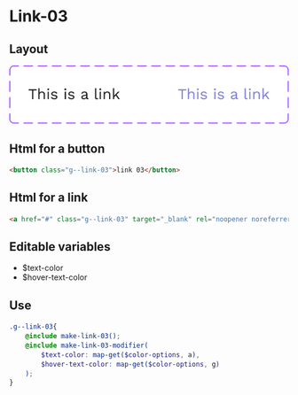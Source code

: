 # Link-03

## Layout

![alt text][link-03]

[link-03]: /src/img/global-components/link/link-03.png

## Html for a button

```html
<button class="g--link-03">link 03</button>
```

## Html for a link

```html
<a href="#" class="g--link-03" target="_blank" rel="noopener noreferrer">link 03 link</a>
```

## Editable variables

- $text-color
- $hover-text-color

## Use

```scss
.g--link-03{
    @include make-link-03();
    @include make-link-03-modifier(
        $text-color: map-get($color-options, a),
        $hover-text-color: map-get($color-options, g)
    );
}
```
